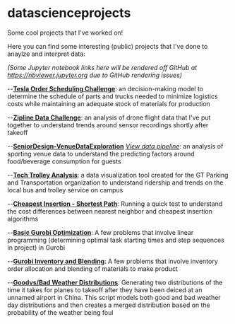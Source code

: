 # datascienceprojects
Some cool projects that I've worked on!

Here you can find some interesting (public) projects that I've done to anaylze and interpret data:

_(Some Jupyter notebook links here will be rendered off GitHub at https://nbviewer.jupyter.org due to GitHub rendering issues)_

--[**Tesla Order Scheduling Challenge**](https://nbviewer.jupyter.org/github/connerreinhardt/datascienceprojects/blob/master/Tesla%20Order%20Scheduling%20Challenge.ipynb): an decision-making model to determine the schedule of parts and trucks needed to minimize logistics costs while maintaining an adequate stock of materials for production

--[**Zipline Data Challenge**](https://github.com/connerreinhardt/datascienceprojects/blob/master/Zipline%20Drone%20Data%20Exploration%20-%20Conner%20Reinhardt.ipynb): an analysis of drone flight data that I've put together to understand trends around sensor recordings shortly after takeoff

--[**SeniorDesign-VenueDataExploration**](https://public.tableau.com/app/profile/conner.reinhardt/viz/DataExplorationFINAL/ItemProjections) [*View data pipeline*](https://github.com/connerreinhardt/datascienceprojects/blob/master/%20SeniorDesign-VenueDataExploration.ipynb): an analysis of sporting venue data to understand the predicting factors around food/beverage consumption for guests

--[**Tech Trolley Analysis**](https://public.tableau.com/app/profile/conner.reinhardt/viz/PassengerCounter/Dashboard): a data visualization tool created for the GT Parking and Transportation organization to understand ridership and trends on the local bus and trolley service on campus

--[**Cheapest Insertion - Shortest Path**](https://nbviewer.jupyter.org/github/connerreinhardt/datascienceprojects/blob/master/CheapestInsertion-ShortestPath.ipynb): Running a quick test to understand the cost differences between nearest neighbor and cheapest insertion algorithms

--[**Basic Gurobi Optimization**](https://github.com/connerreinhardt/datascienceprojects/blob/master/GurobiOptimizationProblemSet.pdf): A few problems that involve linear programming (determining optimal task starting times and step sequences in project) in Gurobi

--[**Gurobi Inventory and Blending**](https://nbviewer.jupyter.org/github/connerreinhardt/datascienceprojects/blob/master/Gurobi_InventoryandBlending.ipynb): A few problems that involve inventory order allocation and blending of materials to make product

--[**Goodvs/Bad Weather Distributions**](https://nbviewer.jupyter.org/github/connerreinhardt/datascienceprojects/blob/master/GoodvsBadWeatherDistributions.ipynb): Generating two distributions of the time it takes for planes to takeoff after they have been deiced at an unnamed airport in China. This script models both good and bad weather day distributions and then creates a merged distribution based on the probability of the weather being foul
